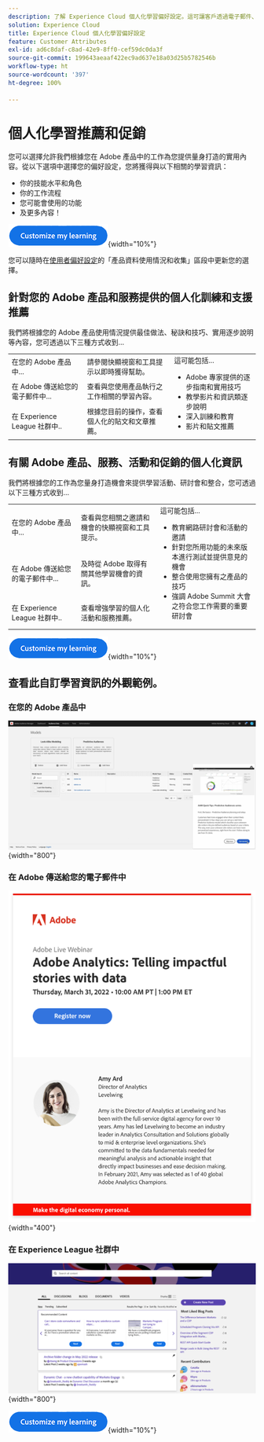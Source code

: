 ```yaml
---
description: 了解 Experience Cloud 個人化學習偏好設定。這可讓客戶透過電子郵件、在 Adobe Experience Cloud 產品中以及在 Adobe Experience League 社群中，收到根據其使用情況資料所提供的個人化幫助和促銷。
solution: Experience Cloud
title: Experience Cloud 個人化學習偏好設定
feature: Customer Attributes
exl-id: ad6c8daf-c8ad-42e9-8ff0-cef59dc0da3f
source-git-commit: 199643aeaaf422ec9ad637e18a03d25b5782546b
workflow-type: ht
source-wordcount: '397'
ht-degree: 100%

---
```


# 個人化學習推薦和促銷

您可以選擇允許我們根據您在 Adobe 產品中的工作為您提供量身打造的實用內容。從以下選項中選擇您的偏好設定，您將獲得與以下相關的學習資訊：

* 你的技能水平和角色
* 你的工作流程
* 您可能會使用的功能
* 及更多內容！

[![](assets/personalized-learning-customize-learning-button.png)](https://experience.adobe.com/?shell_forceuserconsent=true#/home){width="10%"}


您可以隨時在[使用者偏好設定](https://experience.adobe.com/preferences/)的「產品資料使用情況和收集」區段中更新您的選擇。





## 針對您的 Adobe 產品和服務提供的個人化訓練和支援推薦

我們將根據您的 Adobe 產品使用情況提供最佳做法、秘訣和技巧、實用逐步說明等內容，您可透過以下三種方式收到...

<table>
<tbody>
  <tr>
    <td>在您的 Adobe 產品中...<br></td>
    <td>請參閱快顯視窗和工具提示以即時獲得幫助。</td>
    <td rowspan="3">這可能包括... <ul><li>Adobe 專家提供的逐步指南和實用技巧</li> 
    <li>教學影片和資訊類逐步說明</li> 
    <li>深入訓練和教育</li> 
    <li>影片和貼文推薦</li>
    </ul></td>
  </tr>
  <tr>
    <td>在 Adobe 傳送給您的電子郵件中...</td>
    <td>查看與您使用產品執行之工作相關的學習內容。</td>
  </tr>
  <tr>
    <td>在 Experience League 社群中..</td>
    <td>根據您目前的操作，查看個人化的貼文和文章推薦。</td>
  </tr>
</tbody>
</table>



## 有關 Adobe 產品、服務、活動和促銷的個人化資訊

我們將根據您的工作為您量身打造機會來提供學習活動、研討會和整合，您可透過以下三種方式收到...

<table>
<tbody>
  <tr>
    <td>在您的 Adobe 產品中...<br></td>
    <td>查看與您相關之邀請和機會的快顯視窗和工具提示。</td>
    <td rowspan="3">這可能包括... <ul>
    <li>教育網路研討會和活動的邀請</li> 
    <li>針對您所用功能的未來版本進行測試並提供意見的機會</li>
    <li>整合使用您擁有之產品的技巧</li> 
    <li>強調 Adobe Summit 大會之符合您工作需要的重要研討會</li>
    </ul></td>
  </tr>
  <tr>
    <td>在 Adobe 傳送給您的電子郵件中...</td>
    <td>及時從 Adobe 取得有關其他學習機會的資訊。</td>
  </tr>
  <tr>
    <td>在 Experience League 社群中..</td>
    <td>查看增強學習的個人化活動和服務推薦。</td>
  </tr>
</tbody>
</table>


[![](assets/personalized-learning-customize-learning-button.png)](https://experience.adobe.com/?shell_forceuserconsent=true#/home){width="10%"}




## 查看此自訂學習資訊的外觀範例。


### 在您的 Adobe 產品中

![](assets/personalized-learning-in-product.gif){width="800"}



### 在 Adobe 傳送給您的電子郵件中

![](assets/personalized-learning-email.png){width="400"}



### 在 Experience League 社群中

![](assets/personalized-learning-communities.png){width="800"}



[![](assets/personalized-learning-customize-learning-button.png)](https://experience.adobe.com/?shell_forceuserconsent=true#/home){width="10%"}
